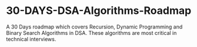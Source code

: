 # 30-DAYS-DSA-Algorithms-Roadmap
A 30 Days roadmap which covers Recursion, Dynamic Programming and Binary Search Algorithms in DSA. These algorithms are most critical in technical interviews.
